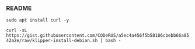 ### README

`sudo apt install curl -y`

`curl -sL https://gist.githubusercontent.com/CODeRUS/a5ec4a456f5b58186cbebb66a8542a2e/raw/klipper-install-debian.sh | bash -`